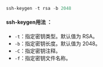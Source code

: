 ```powershell
ssh-keygen -t rsa -b 2048
```


#### ssh-keygen用法 ：  
- `-t`：指定密钥类型。默认值为 RSA。
- `-b`：指定密钥长度。默认值为 2048。
- `-C`：指定密钥注释。
- `-f`：指定密钥文件名称。


